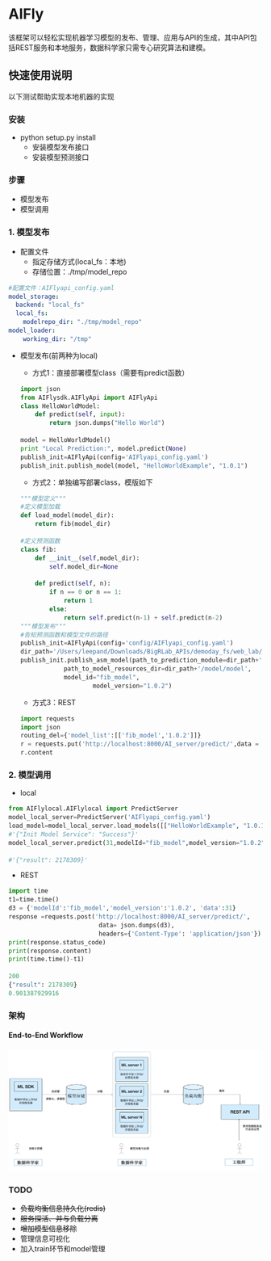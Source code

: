 # AIFly

该框架可以轻松实现机器学习模型的发布、管理、应用与API的生成，其中API包括REST服务和本地服务，数据科学家只需专心研究算法和建模。

## 快速使用说明

以下测试帮助实现本地机器的实现

### 安装

- python setup.py install
  - 安装模型发布接口
  - 安装模型预测接口

### 步骤

- 模型发布
- 模型调用

### 1. 模型发布

- 配置文件
  - 指定存储方式(local_fs：本地)
  - 存储位置：./tmp/model_repo

```yaml
#配置文件：AIFlyapi_config.yaml
model_storage:
  backend: "local_fs"
  local_fs:
    modelrepo_dir: "./tmp/model_repo"
model_loader:
    working_dir: "/tmp"
```

- 模型发布(前两种为local)
  - 方式1：直接部署模型class（需要有predict函数）

  ```python
  import json
  from AIFlysdk.AIFlyApi import AIFlyApi
  class HelloWorldModel:
      def predict(self, input):
          return json.dumps("Hello World")

  model = HelloWorldModel()
  print "Local Prediction:", model.predict(None)
  publish_init=AIFlyApi(config='AIFlyapi_config.yaml')
  publish_init.publish_model(model, "HelloWorldExample", "1.0.1")
  ```

  - 方式2：单独编写部署class，模版如下

  ```Python
  """模型定义"""
  #定义模型加载
  def load_model(model_dir):
      return fib(model_dir)

  #定义预测函数
  class fib:
      def __init__(self,model_dir):
          self.model_dir=None

      def predict(self, n):
          if n == 0 or n == 1:
              return 1
          else:
              return self.predict(n-1) + self.predict(n-2)
  """模型发布"""        
  #告知预测函数和模型文件的路径
  publish_init=AIFlyApi(config='config/AIFlyapi_config.yaml')
  dir_path='/Users/leepand/Downloads/BigRLab_APIs/demoday_fs/web_lab/AIaas/AIserver/AIaasFly/AIFlysdk'
  publish_init.publish_asm_model(path_to_prediction_module=dir_path+'/model/pred/fib.py',
              path_to_model_resources_dir=dir_path+'/model/model',
              model_id="fib_model",
                      model_version="1.0.2")
  ```

  - 方式3：REST

  ```Python
  import requests
  import json
  routing_del={'model_list':[['fib_model','1.0.2']]}
  r = requests.put('http://localhost:8000/AI_server/predict/',data = json.dumps(routing_del))
  r.content
  ```

### 2. 模型调用

- local

```Python
from AIFlylocal.AIFlylocal import PredictServer
model_local_server=PredictServer('AIFlyapi_config.yaml')
load_model=model_local_server.load_models([["HelloWorldExample", "1.0.1"],["fib_model","1.0.2"]])
#'{"Init Model Service": "Success"}'
model_local_server.predict(31,modelId="fib_model",model_version="1.0.2")

#'{"result": 2178309}'
```

- REST

```python
import time
t1=time.time()
d3 = {'modelId':'fib_model','model_version':'1.0.2', 'data':31}
response =requests.post('http://localhost:8000/AI_server/predict/', 
                         data= json.dumps(d3), 
                         headers={'Content-Type': 'application/json'})
print(response.status_code)
print(response.content)
print(time.time()-t1)

200
{"result": 2178309}
0.901387929916
```

### 架构

#### End-to-End Workflow

![Overview](resources/art.jpg)

### TODO

- ~~负载均衡信息持久化(redis)~~
- ~~服务探活、并与负载分离~~
- ~~增加模型信息移除~~
- 管理信息可视化
- 加入train环节和model管理